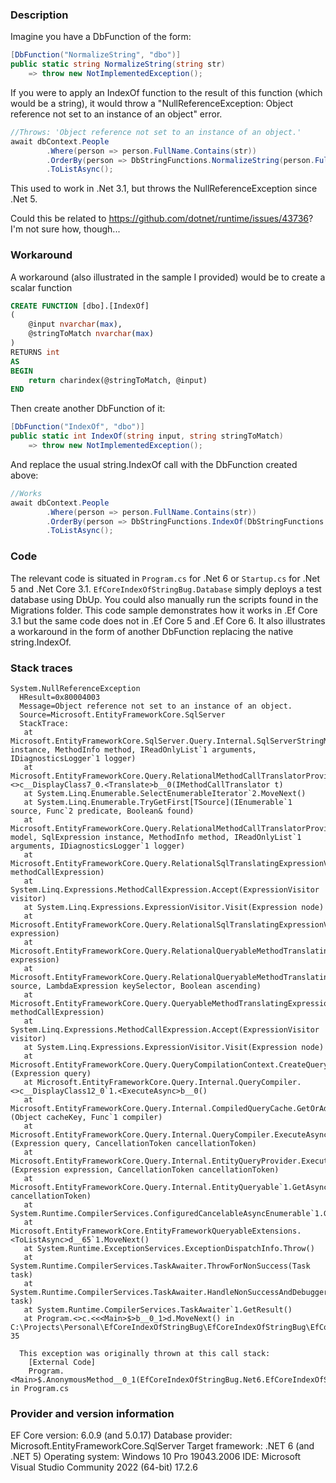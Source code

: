 ### Description

Imagine you have a DbFunction of the form:
```C#
[DbFunction("NormalizeString", "dbo")]
public static string NormalizeString(string str)
    => throw new NotImplementedException();
```

If you were to apply an IndexOf function to the result of this function (which would be a string), it would throw a "NullReferenceException: Object reference not set to an instance of an object" error.

```C#
//Throws: 'Object reference not set to an instance of an object.'
await dbContext.People
        .Where(person => person.FullName.Contains(str))
        .OrderBy(person => DbStringFunctions.NormalizeString(person.FullName).IndexOf(str))
        .ToListAsync();
```

This used to work in .Net 3.1, but throws the NullReferenceException since .Net 5.

Could this be related to https://github.com/dotnet/runtime/issues/43736? I'm not sure how, though...

### Workaround

A workaround (also illustrated in the sample I provided) would be to create a scalar function

```SQL
CREATE FUNCTION [dbo].[IndexOf]
(
	@input nvarchar(max),
	@stringToMatch nvarchar(max)
)
RETURNS int
AS
BEGIN
	return charindex(@stringToMatch, @input)
END
```

Then create another DbFunction of it:
```C#
[DbFunction("IndexOf", "dbo")]
public static int IndexOf(string input, string stringToMatch)
    => throw new NotImplementedException();
```

And replace the usual string.IndexOf call with the DbFunction created above:
```C#
//Works
await dbContext.People
        .Where(person => person.FullName.Contains(str))
        .OrderBy(person => DbStringFunctions.IndexOf(DbStringFunctions.NormalizeString(person.FullName), str))
        .ToListAsync();
```


### Code

The relevant code is situated in `Program.cs`  for .Net 6 or `Startup.cs` for .Net 5 and .Net Core 3.1.
`EfCoreIndexOfStringBug.Database` simply deploys a test database using DbUp. You could also manually run the scripts found in the Migrations folder.
This code sample demonstrates how it works in .Ef Core 3.1 but the same code does not in .Ef Core 5 and .Ef Core 6. It also illustrates a workaround in the form of another DbFunction replacing the native string.IndexOf.

### Stack traces
```
System.NullReferenceException
  HResult=0x80004003
  Message=Object reference not set to an instance of an object.
  Source=Microsoft.EntityFrameworkCore.SqlServer
  StackTrace:
   at Microsoft.EntityFrameworkCore.SqlServer.Query.Internal.SqlServerStringMethodTranslator.Translate(SqlExpression instance, MethodInfo method, IReadOnlyList`1 arguments, IDiagnosticsLogger`1 logger)
   at Microsoft.EntityFrameworkCore.Query.RelationalMethodCallTranslatorProvider.<>c__DisplayClass7_0.<Translate>b__0(IMethodCallTranslator t)
   at System.Linq.Enumerable.SelectEnumerableIterator`2.MoveNext()
   at System.Linq.Enumerable.TryGetFirst[TSource](IEnumerable`1 source, Func`2 predicate, Boolean& found)
   at Microsoft.EntityFrameworkCore.Query.RelationalMethodCallTranslatorProvider.Translate(IModel model, SqlExpression instance, MethodInfo method, IReadOnlyList`1 arguments, IDiagnosticsLogger`1 logger)
   at Microsoft.EntityFrameworkCore.Query.RelationalSqlTranslatingExpressionVisitor.VisitMethodCall(MethodCallExpression methodCallExpression)
   at System.Linq.Expressions.MethodCallExpression.Accept(ExpressionVisitor visitor)
   at System.Linq.Expressions.ExpressionVisitor.Visit(Expression node)
   at Microsoft.EntityFrameworkCore.Query.RelationalSqlTranslatingExpressionVisitor.TranslateInternal(Expression expression)
   at Microsoft.EntityFrameworkCore.Query.RelationalQueryableMethodTranslatingExpressionVisitor.TranslateExpression(Expression expression)
   at Microsoft.EntityFrameworkCore.Query.RelationalQueryableMethodTranslatingExpressionVisitor.TranslateOrderBy(ShapedQueryExpression source, LambdaExpression keySelector, Boolean ascending)
   at Microsoft.EntityFrameworkCore.Query.QueryableMethodTranslatingExpressionVisitor.VisitMethodCall(MethodCallExpression methodCallExpression)
   at System.Linq.Expressions.MethodCallExpression.Accept(ExpressionVisitor visitor)
   at System.Linq.Expressions.ExpressionVisitor.Visit(Expression node)
   at Microsoft.EntityFrameworkCore.Query.QueryCompilationContext.CreateQueryExecutor[TResult](Expression query)
   at Microsoft.EntityFrameworkCore.Query.Internal.QueryCompiler.<>c__DisplayClass12_0`1.<ExecuteAsync>b__0()
   at Microsoft.EntityFrameworkCore.Query.Internal.CompiledQueryCache.GetOrAddQuery[TResult](Object cacheKey, Func`1 compiler)
   at Microsoft.EntityFrameworkCore.Query.Internal.QueryCompiler.ExecuteAsync[TResult](Expression query, CancellationToken cancellationToken)
   at Microsoft.EntityFrameworkCore.Query.Internal.EntityQueryProvider.ExecuteAsync[TResult](Expression expression, CancellationToken cancellationToken)
   at Microsoft.EntityFrameworkCore.Query.Internal.EntityQueryable`1.GetAsyncEnumerator(CancellationToken cancellationToken)
   at System.Runtime.CompilerServices.ConfiguredCancelableAsyncEnumerable`1.GetAsyncEnumerator()
   at Microsoft.EntityFrameworkCore.EntityFrameworkQueryableExtensions.<ToListAsync>d__65`1.MoveNext()
   at System.Runtime.ExceptionServices.ExceptionDispatchInfo.Throw()
   at System.Runtime.CompilerServices.TaskAwaiter.ThrowForNonSuccess(Task task)
   at System.Runtime.CompilerServices.TaskAwaiter.HandleNonSuccessAndDebuggerNotification(Task task)
   at System.Runtime.CompilerServices.TaskAwaiter`1.GetResult()
   at Program.<>c.<<<Main>$>b__0_1>d.MoveNext() in C:\Projects\Personal\EfCoreIndexOfStringBug\EfCoreIndexOfStringBug\EfCoreIndexOfStringBug.Net6\Program.cs:line 35

  This exception was originally thrown at this call stack:
    [External Code]
    Program.<Main>$.AnonymousMethod__0_1(EfCoreIndexOfStringBug.Net6.EfCoreIndexOfStringBugDbContext) in Program.cs
```

### Provider and version information

EF Core version: 6.0.9 (and 5.0.17)
Database provider: Microsoft.EntityFrameworkCore.SqlServer
Target framework: .NET 6 (and .NET 5)
Operating system: Windows 10 Pro 19043.2006
IDE: Microsoft Visual Studio Community 2022 (64-bit) 17.2.6
